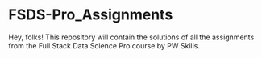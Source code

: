 # FSDS-Pro_Assignments
Hey, folks!
This repository will contain the solutions of all the assignments from the Full Stack Data Science Pro course by PW Skills.
